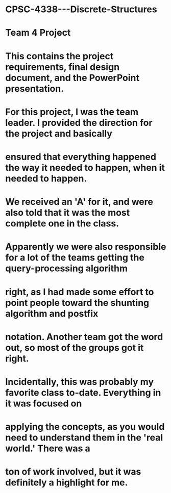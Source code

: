 # CPSC-4338---Discrete-Structures
 
# Team 4 Project 

# This contains the project requirements, final design document, and the PowerPoint presentation.

# For this project, I was the team leader. I provided the direction for the project and basically 
# ensured that everything happened the way it needed to happen, when it needed to happen.

# We received an 'A' for it, and were also told that it was the most complete one in the class.

# Apparently we were also responsible for a lot of the teams getting the query-processing algorithm
# right, as I had made some effort to point people toward the shunting algorithm and postfix
# notation.  Another team got the word out, so most of the groups got it right.

# Incidentally, this was probably my favorite class to-date.  Everything in it was focused on
# applying the concepts, as you would need to understand them in the 'real world.'  There was a 
# ton of work involved, but it was definitely a highlight for me.
